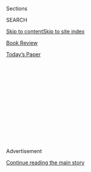 <div id="app">

<div>

<div>

<div>

<div class="NYTAppHideMasthead css-1q2w90k e1suatyy0">

<div class="section css-ui9rw0 e1suatyy2">

<div class="css-eph4ug er09x8g0">

<div class="css-6n7j50">

</div>

<span class="css-1dv1kvn">Sections</span>

<div class="css-10488qs">

<span class="css-1dv1kvn">SEARCH</span>

</div>

[Skip to content](#site-content)[Skip to site index](#site-index)

</div>

<div id="masthead-section-label" class="css-1wr3we4 eaxe0e00">

[Book
Review](https://www.nytimes3xbfgragh.onion/section/books/review)

</div>

<div class="css-10698na e1huz5gh0">

</div>

</div>

<div id="masthead-bar-one" class="section hasLinks css-15hmgas e1csuq9d3">

<div class="css-uqyvli e1csuq9d0">

</div>

<div class="css-1uqjmks e1csuq9d1">

</div>

<div class="css-9e9ivx">

[](https://myaccount.nytimes3xbfgragh.onion/auth/login?response_type=cookie&client_id=vi)

</div>

<div class="css-1bvtpon e1csuq9d2">

[Today’s
Paper](https://www.nytimes3xbfgragh.onion/section/todayspaper)

</div>

</div>

</div>

</div>

<div data-aria-hidden="false">

<div id="site-content" data-role="main">

<div>

<div class="css-1aor85t" style="opacity:0.000000001;z-index:-1;visibility:hidden">

<div class="css-1hqnpie">

<div class="css-epjblv">

<span class="css-17xtcya">[Book
Review](/section/books/review)</span><span class="css-x15j1o">|</span><span class="css-fwqvlz">In
1980s Glasgow, a World of Pain Made Bearable by
Love</span>

</div>

<div class="css-k008qs">

<div class="css-1iwv8en">

<span class="css-18z7m18"></span>

<div>

</div>

</div>

<span class="css-1n6z4y">https://nyti.ms/3bvZ4gH</span>

<div class="css-1705lsu">

<div class="css-4xjgmj">

<div class="css-4skfbu" data-role="toolbar" data-aria-label="Social Media Share buttons, Save button, and Comments Panel with current comment count" data-testid="share-tools">

  - 
  - 
  - 
  - 
    
    <div class="css-6n7j50">
    
    </div>

  - 

</div>

</div>

</div>

</div>

</div>

</div>

<div id="NYT_TOP_BANNER_REGION" class="css-13pd83m">

</div>

<div id="top-wrapper" class="css-1sy8kpn">

<div id="top-slug" class="css-l9onyx">

Advertisement

</div>

[Continue reading the main
story](#after-top)

<div class="ad top-wrapper" style="text-align:center;height:100%;display:block;min-height:250px">

<div id="top" class="place-ad" data-position="top" data-size-key="top">

</div>

</div>

<div id="after-top">

</div>

</div>

<div id="sponsor-wrapper" class="css-1hyfx7x">

<div id="sponsor-slug" class="css-19vbshk">

Supported by

</div>

[Continue reading the main
story](#after-sponsor)

<div id="sponsor" class="ad sponsor-wrapper" style="text-align:center;height:100%;display:block">

</div>

<div id="after-sponsor">

</div>

</div>

Fiction

<div class="css-1vkm6nb ehdk2mb0">

# In 1980s Glasgow, a World of Pain Made Bearable by Love

</div>

<div class="css-79elbk" data-testid="photoviewer-wrapper">

<div class="css-z3e15g" data-testid="photoviewer-wrapper-hidden">

</div>

<div class="css-1a48zt4 ehw59r15" data-testid="photoviewer-children">

![<span class="css-16f3y1r e13ogyst0" data-aria-hidden="true">Douglas
Stuart</span><span class="css-cnj6d5 e1z0qqy90" itemprop="copyrightHolder"><span class="css-1ly73wi e1tej78p0">Credit...</span><span><span>Clive
Smith</span></span></span>](https://static01.graylady3jvrrxbe.onion/images/2020/01/29/books/Cohen1/Cohen1-articleLarge.jpg?quality=75&auto=webp&disable=upscale)

</div>

</div>

<div class="css-170u9t6">

<div class="css-u7fh8e">

<div class="css-79elbk">

Buy Book<span data-aria-hidden="true">
    ▾</span>

  - [Amazon](https://www.amazon.com/gp/search?index=books&tag=NYTBSREV-20&field-keywords=Shuggie+Bain+Douglas+Stuart)
  - [Apple
    Books](https://du-gae-books-dot-nyt-du-prd.appspot.com/buy?title=Shuggie+Bain&author=Douglas+Stuart)
  - [Barnes and
    Noble](https://www.anrdoezrs.net/click-7990613-11819508?url=https%3A%2F%2Fwww.barnesandnoble.com%2Fw%2F%3Fean%3D9780802148049)
  - [Books-A-Million](https://www.anrdoezrs.net/click-7990613-35140?url=https%3A%2F%2Fwww.booksamillion.com%2Fp%2FShuggie%2BBain%2FDouglas%2BStuart%2F9780802148049)
  - [Bookshop](https://bookshop.org/a/3546/9780802148049)
  - [Indiebound](https://www.indiebound.org/book/9780802148049?aff=NYT)

</div>

When you purchase an independently reviewed book through our site, we
earn an affiliate commission.

</div>

</div>

<div class="css-xt80pu e12qa4dv0">

<div class="css-18e8msd">

<div class="css-vp77d3 epjyd6m0">

<div class="css-1baulvz">

By <span class="css-1baulvz last-byline" itemprop="name">Leah Hager
Cohen</span>

</div>

</div>

  - Feb. 11,
    2020

  - 
    
    <div class="css-4xjgmj">
    
    <div class="css-d8bdto" data-role="toolbar" data-aria-label="Social Media Share buttons, Save button, and Comments Panel with current comment count" data-testid="share-tools">
    
      - 
      - 
      - 
      - 
        
        <div class="css-6n7j50">
        
        </div>
    
      - 
    
    </div>
    
    </div>

</div>

</div>

<div class="section meteredContent css-1r7ky0e" name="articleBody" itemprop="articleBody">

<div class="css-1fanzo5 StoryBodyCompanionColumn">

<div class="css-53u6y8">

**SHUGGIE BAIN**

By Douglas Stuart

The body — especially the body in pain — blazes on the pages of “Shuggie
Bain.” Hair is ripped from heads, people are dragged up the stairs and
down the street, faces and groins are bloodied and bruised, and all with
a nearly quotidian inevitability. The most common form of suffering in
this novel is that which characters inflict on themselves: poisoning
themselves with drink, putting their heads in the oven, setting the
bedroom on fire, egging on aggressors, rebuffing love, refusing help.

Even the nonviolent bits fairly pulsate with descriptions of body parts
and fluids: mustaches coated with cream or “congealing pink sauce,”
thighs gone “tartan blue” with cold, children spitting through the
letter slot on a front door, “big long gobbets of sugary phlegm that
stuck on the metal flap and slid slowly down the inside of the wood.”

This is the world of Shuggie Bain, a little boy growing up in Glasgow in
the 1980s. And this is the world of Agnes Bain, his glamorous,
calamitous mother, drinking herself ever so slowly to death. The wonder
is how crazily, improbably alive it all is: this world of slag heaps and
council houses, of unemployed miners and women stuck at home with their
“weans,” forced to supplement weekly benefit payments by prying open
the electric meter and reclaiming the coins therein. Douglas Stuart
writes in a sense-drenched Glaswegian prose so studded with slang
(“papped,” “boak,” “laldy,” “smirr”) and phonetically rendered
dialogue (“Wit are the pair of ye stauning there all glaikit fur?”) that
the language itself adds up to another layer of physicality, a rhythmic
reel coursing through the reader’s blood.

At the center of all this, little Shuggie is just beginning to perceive,
and trying to puzzle out why, nearly everyone he meets considers him “no
right.” He is different from other boys. There’s a gorgeous scene early
on where 5-year-old Shuggie is playing with dolls. Only they’re not
dolls, they’re cans of Tennent’s beer that have “half-naked beauties
photographed on the side.” He strokes “their tinny hair” and makes them
“talk to each other in imagined conversations.” When his father
catches him at it he’s proud, misinterpreting the little boy’s play for
precocious lust, but his mother looks on sadly, “knowing what was really
going on.”

</div>

</div>

<div class="css-1fanzo5 StoryBodyCompanionColumn">

<div class="css-53u6y8">

Soon enough, Shuggie’s father abandons his wife and children, Agnes
sinks deeper into the drink, Shuggie’s older siblings find ways to
escape, and Shuggie is left alone to absorb his own pain and assuage his
mother’s. We follow them, the “wee poofter” and his “hoor” of a mammy,
through roughly a decade of heartbreak and squalor, a more or less
Jobian arc of things going from bad to worse to excruciating, and the
book would be just about unbearable were it not for the author’s
astonishing capacity for love.

He’s lovely, Douglas Stuart, fierce and loving and lovely. He shows us
lots of monstrous behavior, but not a single monster — only damage. If
he has a sharp eye for brokenness, he is even keener on the
inextinguishable flicker of love that remains. The book is long, more
than 400 pages, but its length seems crucial to its overall effect. Like
Agnes, we’re all doomed to our patterns. How often we repeat the same
disastrous mistakes, make the same wrong turn again and again. And yet,
like Shuggie, how often we rise, against all odds, to stumble forward
once more. The book leaves us gutted and marveling: Life may be short,
but it takes forever.

</div>

</div>

</div>

<div>

</div>

<div>

</div>

<div>

</div>

<div>

<div id="bottom-wrapper" class="css-1ede5it">

<div id="bottom-slug" class="css-l9onyx">

Advertisement

</div>

[Continue reading the main
story](#after-bottom)

<div id="bottom" class="ad bottom-wrapper" style="text-align:center;height:100%;display:block;min-height:90px">

</div>

<div id="after-bottom">

</div>

</div>

</div>

</div>

</div>

## Site Index

<div>

</div>

## Site Information Navigation

  - [© <span>2020</span> <span>The New York Times
    Company</span>](https://help.nytimes3xbfgragh.onion/hc/en-us/articles/115014792127-Copyright-notice)

<!-- end list -->

  - [NYTCo](https://www.nytco.com/)
  - [Contact
    Us](https://help.nytimes3xbfgragh.onion/hc/en-us/articles/115015385887-Contact-Us)
  - [Work with us](https://www.nytco.com/careers/)
  - [Advertise](https://nytmediakit.com/)
  - [T Brand Studio](http://www.tbrandstudio.com/)
  - [Your Ad
    Choices](https://www.nytimes3xbfgragh.onion/privacy/cookie-policy#how-do-i-manage-trackers)
  - [Privacy](https://www.nytimes3xbfgragh.onion/privacy)
  - [Terms of
    Service](https://help.nytimes3xbfgragh.onion/hc/en-us/articles/115014893428-Terms-of-service)
  - [Terms of
    Sale](https://help.nytimes3xbfgragh.onion/hc/en-us/articles/115014893968-Terms-of-sale)
  - [Site
    Map](https://spiderbites.nytimes3xbfgragh.onion)
  - [Help](https://help.nytimes3xbfgragh.onion/hc/en-us)
  - [Subscriptions](https://www.nytimes3xbfgragh.onion/subscription?campaignId=37WXW)

</div>

</div>

</div>

</div>
